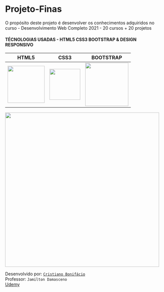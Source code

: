 # Projeto-Finas
O propósito deste projeto é desenvolver os conhecimentos adquiridos no curso - Desenvolvimento Web Completo 2021 - 20 cursos + 20 projetos  
#### TÉCNOLOGIAS USADAS - HTML5 CSS3 BOOTSTRAP &amp; DESIGN RESPONSIVO   














HTML5 | CSS3 | BOOTSTRAP
------|----- | ---------
<img src="https://user-images.githubusercontent.com/77255300/105902508-8228ab00-5ffd-11eb-9af7-d2e0dd4f22ee.png" width=120> | <img src="https://user-images.githubusercontent.com/77255300/105901769-95874680-5ffc-11eb-84c0-8076abf1f72f.png" width=100> | <img src="https://user-images.githubusercontent.com/77255300/105902961-0f6bff80-5ffe-11eb-937e-072d2a4c9ee7.png" width=140>  |<img src="https://user-images.githubusercontent.com/77255300/105891389-5b637800-5fef-11eb-994c-f43a659ce434.png" width=500> |  

<img src="https://user-images.githubusercontent.com/77255300/105891389-5b637800-5fef-11eb-994c-f43a659ce434.png" width=500>






Desenvolvido por: [```Cristiano Bonifácio```](https://www.linkedin.com/in/prasempreweb/)   
Professor: ```Jamilton Damasceno```  
[Udemy](https://www.udemy.com/)   

